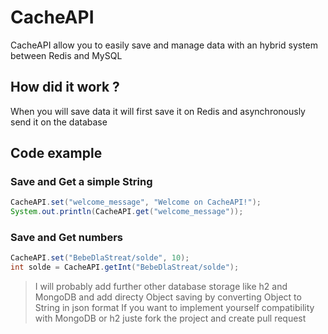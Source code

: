 # CacheAPI
CacheAPI allow you to easily save and manage data with an hybrid system between Redis and MySQL

## How did it work ?
When you will save data it will first save it on Redis and asynchronously send it on the database

## Code example
### Save and Get a simple String
```Java
CacheAPI.set("welcome_message", "Welcome on CacheAPI!");
System.out.println(CacheAPI.get("welcome_message"));
```
### Save and Get numbers
```Java
CacheAPI.set("BebeDlaStreat/solde", 10);
int solde = CacheAPI.getInt("BebeDlaStreat/solde");
```
> I will probably add further other database storage like h2 and MongoDB and add directy Object saving by converting Object to String in json format
> If you want to implement yourself compatibility with MongoDB or h2 juste fork the project and create pull request
